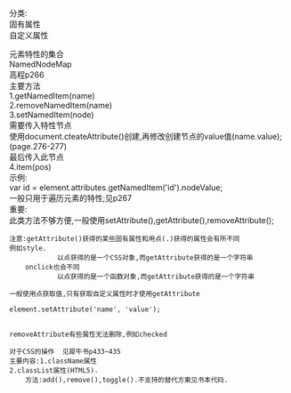 分类:  
    固有属性  
    自定义属性  
  
元素特性的集合  
    NamedNodeMap  
    高程p266  
    主要方法  
        1.getNamedItem(name)  
        2.removeNamedItem(name)  
        3.setNamedItem(node)  
            需要传入特性节点  
            使用document.cteateAttribute()创建,再修改创建节点的value值(name.value);(page.276-277)  
            最后传入此节点  
        4.item(pos)  
        示例:  
        var id = element.attributes.getNamedItem('id').nodeValue;  
        一般只用于遍历元素的特性;见p267  
        重要:  
        此类方法不够方便,一般使用setAttribute(),getAttribute(),removeAttribute();  
      
    注意:getAttribute()获得的某些固有属性和用点(.)获得的属性会有所不同  
    例如style.    
                以点获得的是一个CSS对象,而getAttribute获得的是一个字符串  
        onclick也会不同  
                以点获得的是一个函数对象,而getAttribute获得的是一个字符串  
      
    一般使用点获取值,只有获取自定义属性时才使用getAttribute  
  
    element.setAttribute('name', 'value');  
  
  
    removeAttribute有些属性无法删除,例如checked  
  
    对于CSS的操作  见犀牛书p433~435  
    主要内容:1.className属性  
    2.classList属性(HTML5).  
        方法:add(),remove(),toggle().不支持的替代方案见书本代码.  
  
